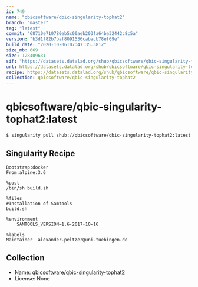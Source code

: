 ```yaml
---
id: 749
name: "qbicsoftware/qbic-singularity-tophat2"
branch: "master"
tag: "latest"
commit: "68710e710780eb5c00aeb203fa64ba32442c8c5a"
version: "b3d1f82b7baf8091536cabacb78ef69e"
build_date: "2020-10-06T07:47:35.381Z"
size_mb: 669
size: 128409631
sif: "https://datasets.datalad.org/shub/qbicsoftware/qbic-singularity-tophat2/latest/2020-10-06-68710e71-b3d1f82b/b3d1f82b7baf8091536cabacb78ef69e.simg"
url: https://datasets.datalad.org/shub/qbicsoftware/qbic-singularity-tophat2/latest/2020-10-06-68710e71-b3d1f82b/
recipe: https://datasets.datalad.org/shub/qbicsoftware/qbic-singularity-tophat2/latest/2020-10-06-68710e71-b3d1f82b/Singularity
collection: qbicsoftware/qbic-singularity-tophat2
---
```


# qbicsoftware/qbic-singularity-tophat2:latest

```bash
$ singularity pull shub://qbicsoftware/qbic-singularity-tophat2:latest
```

## Singularity Recipe

```singularity
Bootstrap:docker
From:alpine:3.6

%post
/bin/sh build.sh

%files
#Installation of Samtools
build.sh

%environment
    SAMTOOLS_VERSION=1.6-2017-10-16

%labels
Maintainer	alexander.peltzer@uni-tuebingen.de
```

## Collection

 - Name: [qbicsoftware/qbic-singularity-tophat2](https://github.com/qbicsoftware/qbic-singularity-tophat2)
 - License: None

